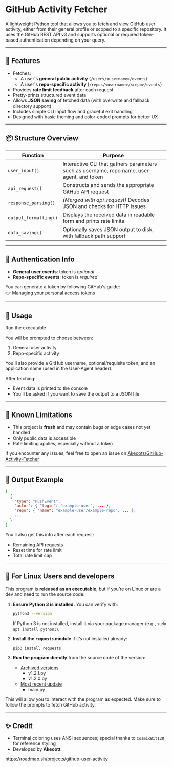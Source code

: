 # GitHub Activity Fetcher

A lightweight Python tool that allows you to fetch and view GitHub user activity, either from their general profile or scoped to a specific repository. It uses the GitHub REST API v3 and supports optional or required token-based authentication depending on your query.

---

## 🧠 Features

- Fetches:
  - A user's **general public activity** (`/users/<username>/events`)
  - A user's **repo-specific activity** (`/repos/<username>/<repo>/events`)
- Provides **rate limit feedback** after each request
- Pretty-prints structured event data
- Allows **JSON saving** of fetched data (with overwrite and fallback directory support)
- Includes simple CLI input flow and graceful exit handling
- Designed with basic theming and color-coded prompts for better UX

---

## 📦 Structure Overview

| Function | Purpose |
|---------|---------|
| `user_input()` | Interactive CLI that gathers parameters such as username, repo name, user-agent, and token |
| `api_request()` | Constructs and sends the appropriate GitHub API request |
| `response_parsing()` | *(Merged with api_request)* Decodes JSON and checks for HTTP issues |
| `output_formatting()` | Displays the received data in readable form and prints rate limits |
| `data_saving()` | Optionally saves JSON output to disk, with fallback path support |

---

## 🔐 Authentication Info

- **General user events**: token is *optional*
- **Repo-specific events**: token is *required*

You can generate a token by following GitHub's guide:  
👉 [Managing your personal access tokens](https://docs.github.com/en/authentication/keeping-your-account-and-data-secure/managing-your-personal-access-tokens)

---

## 🚀 Usage

Run the executable

You will be prompted to choose between:
1. General user activity
2. Repo-specific activity

You'll also provide a GitHub username, optional/requisite token, and an application name (used in the User-Agent header).

After fetching:
- Event data is printed to the console
- You'll be asked if you want to save the output to a JSON file

---

## 🧪 Known Limitations

- This project is **fresh** and may contain bugs or edge cases not yet handled
- Only public data is accessible
- Rate limiting applies, especially without a token

If you encounter any issues, feel free to open an issue on [Akeoots/GitHub-Activity-Fetcher](https://github.com/Akeoots/GitHub-Activity-Fetcher/issues)

---

## 📁 Output Example

```json
[
  {
    "type": "PushEvent",
    "actor": { "login": "example-user", ... },
    "repo": { "name": "example-user/example-repo", ... },
    ...
  }
]
```

You’ll also get this info after each request:
- Remaining API requests
- Reset time for rate limit
- Total rate limit cap

---

## 🐧 For Linux Users and developers

This program is **released as an executable**, but if you’re on Linux or are a dev and need to run the source code:

1. **Ensure Python 3 is installed.** You can verify with:
   ```bash
   python3 --version
   ```
   If Python 3 is not installed, install it via your package manager (e.g., `sudo apt install python3`).

2. **Install the `requests` module** if it’s not installed already:
   ```bash
   pip3 install requests
   ```

3. **Run the program directly** from the source code of the version:
   * [Archived versions](https://github.com/Akeoottt/GitHub-Activity-Fetcher/tree/main/archive/source-code)
     * v1.2.1.py
     * v1.2.0.py
   * [Most recent update](https://github.com/Akeoottt/GitHub-Activity-Fetcher/blob/main/main.py)
     * main.py
   

This will allow you to interact with the program as expected. Make sure to follow the prompts to fetch GitHub activity.

---

## ✨ Credit

- Terminal coloring uses ANSI sequences; special thanks to `CosmicBit128` for reference styling
- Developed by **Akeoott**

https://roadmap.sh/projects/github-user-activity
